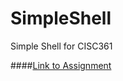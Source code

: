 # SimpleShell
Simple Shell for CISC361

####[Link to Assignment](https://www.eecis.udel.edu/~cshen/361/PA_3_Simple_Shell/)
